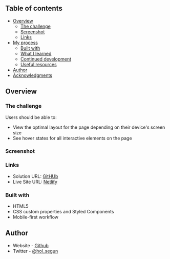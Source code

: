 ## Table of contents

- [Overview](#overview)
  - [The challenge](#the-challenge)
  - [Screenshot](#screenshot)
  - [Links](#links)
- [My process](#my-process)
  - [Built with](#built-with)
  - [What I learned](#what-i-learned)
  - [Continued development](#continued-development)
  - [Useful resources](#useful-resources)
- [Author](#author)
- [Acknowledgments](#acknowledgments)



## Overview

### The challenge

Users should be able to:

- View the optimal layout for the page depending on their device's screen size
- See hover states for all interactive elements on the page

### Screenshot

### Links

- Solution URL: [GitHUb](https://github.com/S-Devoe/Javascript-Form-Validation.git)
- Live Site URL: [Netlify](https://melodic-peony-9faccb.netlify.app/)


### Built with

- HTML5
- CSS custom properties and Styled Components
- Mobile-first workflow





## Author

- Website - [Github](https://www.github.com/S-Devoe)
- Twitter - [@hol_segun](https://www.twitter.com/hol_segun)
